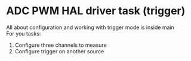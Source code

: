 # ADC PWM HAL driver task (trigger)

All about configuration and working with trigger mode is inside main  
For you tasks:
1. Configure three channels to measure
2. Configure trigger on another source
